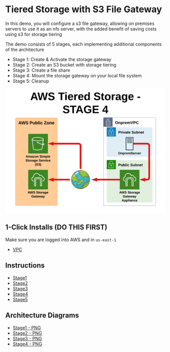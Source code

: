 # Tiered Storage with S3 File Gateway

In this demo, you will configure a s3 file gateway, allowing on premises servers to use it as an nfs server, with the added benefit of saving costs using s3 for storage tiering

The demo consists of 5 stages, each implementing additional components of the architecture
- Stage 1: Create & Activate the storage gateway
- Stage 2: Create an S3 bucket with storage tiering
- Stage 3: Create a file share
- Stage 4: Mount the storage gateway on your local file system
- Stage 5: Cleanup

![Architecture](https://github.com/fldbock/aws-tiered-storage/blob/main/02_LABINSTRUCTIONS/STAGE4.png)

## 1-Click Installs (DO THIS FIRST)

Make sure you are logged into AWS and in `us-east-1`

- [VPC](https://us-east-1.console.aws.amazon.com/cloudformation/home?region=us-east-1#/stacks/create/review?templateURL=https://s3.us-east-1.amazonaws.com/flortechconsultancy-cloudformation-templates/aws-tiered-storage/aws-tiered-storage-base-template.yaml&stackName=AWSTieredStorageStack)

## Instructions

- [Stage1](https://github.com/fldbock/aws-tiered-storage/blob/main/02_LABINSTRUCTIONS/STAGE1.md)
- [Stage2](https://github.com/fldbock/aws-tiered-storage/blob/main/02_LABINSTRUCTIONS/STAGE2.md)
- [Stage3](https://github.com/fldbock/aws-tiered-storage/blob/main/02_LABINSTRUCTIONS/STAGE3.md)
- [Stage4](https://github.com/fldbock/aws-tiered-storage/blob/main/02_LABINSTRUCTIONS/STAGE4.md)
- [Stage5](https://github.com/fldbock/aws-tiered-storage/blob/main/02_LABINSTRUCTIONS/STAGE5.md)

## Architecture Diagrams

- [Stage1 - PNG](https://github.com/fldbock/aws-tiered-storage/blob/main/02_LABINSTRUCTIONS/STAGE1.png)
- [Stage2 - PNG](https://github.com/fldbock/aws-tiered-storage/blob/main/02_LABINSTRUCTIONS/STAGE2.png)
- [Stage3 - PNG](https://github.com/fldbock/aws-tiered-storage/blob/main/02_LABINSTRUCTIONS/STAGE3.png)
- [Stage4 - PNG](https://github.com/fldbock/aws-tiered-storage/blob/main/02_LABINSTRUCTIONS/STAGE4.png)



